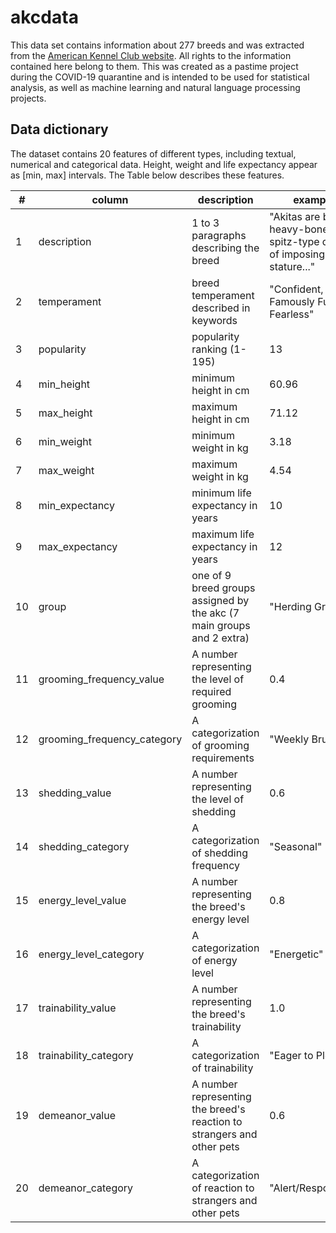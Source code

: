 # akcdata
This data set contains information about 277 breeds and was extracted from the [American Kennel Club website](https://www.akc.org/). All rights to the information contained here belong to them. This was created as a pastime project during the COVID-19 quarantine and is intended to be used for statistical analysis, as well as machine learning and natural language processing projects.

## Data dictionary

The dataset contains 20 features of different types, including textual, numerical and categorical data. Height, weight and life expectancy appear as [min, max] intervals. The Table below describes these features.


|  #  | column | description | example |
| --- | ------ | ----------- | ------- |
|  1  | description | 1 to 3 paragraphs describing the breed | "Akitas are burly, heavy-boned spitz-type dogs of imposing stature..." |
|  2  | temperament | breed temperament described in keywords | "Confident, Famously Funny, Fearless" |
|  3  | popularity  | popularity ranking (1-195) | 13 |
|  4  | min_height  | minimum height in cm | 60.96 |
|  5  | max_height  | maximum height in cm | 71.12 |
|  6  | min_weight  | minimum weight in kg | 3.18 |
|  7  | max_weight  | maximum weight in kg | 4.54 |
|  8  | min_expectancy  | minimum life expectancy in years | 10 |
|  9  | max_expectancy  | maximum life expectancy in years | 12 |
|  10  | group  | one of 9 breed groups assigned by the akc (7 main groups and 2 extra) | "Herding Group" |
|  11  | grooming_frequency_value  | A number representing the level of required grooming | 0.4 |
|  12  | grooming_frequency_category  | A categorization of grooming requirements | "Weekly Brushing" |
|  13  | shedding_value  | A number representing the level of shedding | 0.6 |
|  14  | shedding_category  | A categorization of shedding frequency | "Seasonal" |
|  15  | energy_level_value  | A number representing the breed's energy level | 0.8 |
|  16  | energy_level_category  | A categorization of energy level | "Energetic" |
|  17  | trainability_value  | A number representing the breed's trainability | 1.0 |
|  18  | trainability_category  | A categorization of trainability | "Eager to Please" |
|  19  | demeanor_value  | A number representing the breed's reaction to strangers and other pets | 0.6 |
|  20  | demeanor_category  | A categorization of reaction to strangers and other pets | "Alert/Responsive" |

